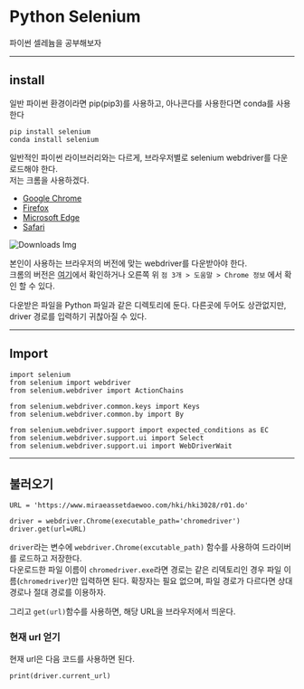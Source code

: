 # Python Selenium

파이썬 셀레늄을 공부해보자

---
## install

일반 파이썬 환경이라면 pip(pip3)를 사용하고, 아나콘다를 사용한다면 conda를 사용한다

<pre><code>pip install selenium
conda install selenium</code></pre>

일반적인 파이썬 라이브러리와는 다르게, 브라우저별로 selenium webdriver를 다운로드해야 한다.   
저는 크롬을 사용하겠다.

* [Google Chrome](https://sites.google.com/a/chromium.org/chromedriver/downloads)
* [Firefox](https://github.com/mozilla/geckodriver/releases)
* [Microsoft Edge](https://developer.microsoft.com/en-us/microsoft-edge/tools/webdriver/)
* [Safari](https://webkit.org/blog/6900/webdriver-support-in-safari-10/)

![Downloads Img](https://media.discordapp.net/attachments/721987795677216811/848866627483205662/E18489E185B3E1848FE185B3E18485E185B5E186ABE18489E185A3E186BA202021-05-3120E1848BE185A9E18492E185AE20.png)

본인이 사용하는 브라우저의 버전에 맞는 webdriver를 다운받아야 한다.   
크롬의 버전은 [여기](chrome://version)에서 확인하거나 오른쪽 위 `점 3개 > 도움말 > Chrome 정보` 에서 확인 할 수 있다.

다운받은 파일을 Python 파일과 같은 디렉토리에 둔다. 다른곳에 두어도 상관없지만, driver 경로를 입력하기 귀찮아질 수 있다.

---

## Import

<pre><code>import selenium
from selenium import webdriver
from selenium.webdriver import ActionChains

from selenium.webdriver.common.keys import Keys
from selenium.webdriver.common.by import By

from selenium.webdriver.support import expected_conditions as EC
from selenium.webdriver.support.ui import Select
from selenium.webdriver.support.ui import WebDriverWait</code></pre>

---

## 불러오기

<pre><code>URL = 'https://www.miraeassetdaewoo.com/hki/hki3028/r01.do'

driver = webdriver.Chrome(executable_path='chromedriver')
driver.get(url=URL)</code></pre>

`driver`라는 변수에 `webdriver.Chrome(excutable_path)` 함수를 사용하여 드라이버를 로드하고 저장한다.   
다운로드한 파일 이름이 `chromedriver.exe`라면 경로는 같은 리덱토리인 경우 파일 이름(`chromedriver`)만 입력하면 된다. 확장자는 필요 없으며, 파일 경로가 다르다면 상대 경로나 절대 경로를 이용하자.

그리고 `get(url)`함수를 사용하면, 해당 URL을 브라우저에서 띄운다.

### 현재 url 얻기

현재 url은 다음 코드를 사용하면 된다.
<pre><code>print(driver.current_url)</code></pre>